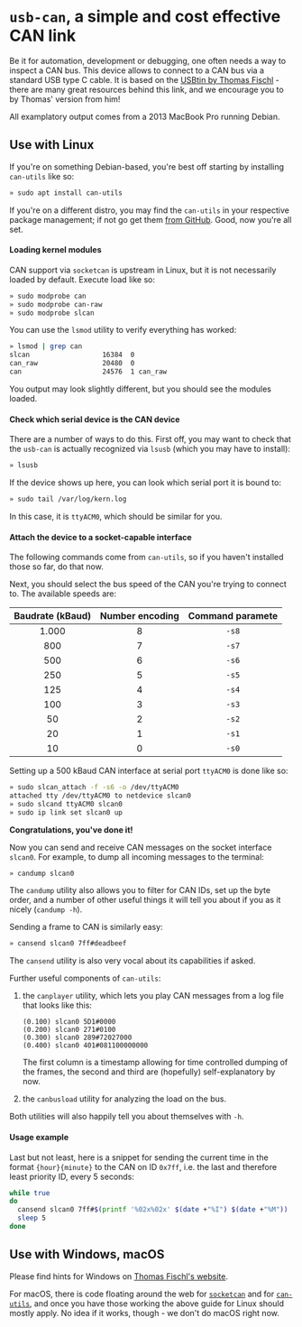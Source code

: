 # `usb-can`, a simple and cost effective CAN link

Be it for automation, development or debugging, one often needs a way to
inspect a CAN bus. This device allows to connect to a CAN bus via a standard
USB type C cable. It is based on the [USBtin by Thomas
Fischl](https://www.fischl.de/usbtin/) - there are many great resources behind
this link, and we encourage you to by Thomas' version from him!

All examplatory output comes from a 2013 MacBook Pro running Debian.


## Use with Linux
If you're on something Debian-based, you're best off starting by installing
`can-utils` like so:

```bash
» sudo apt install can-utils
```

If you're on a different distro, you may find the `can-utils` in your
respective package management; if not go get them [from
GitHub](https://github.com/linux-can/can-utils). Good, now you're all set.

#### Loading kernel modules
CAN support via `socketcan` is upstream in Linux, but it is not necessarily
loaded by default. Execute load like so:

```bash
» sudo modprobe can
» sudo modprobe can-raw
» sudo modprobe slcan
```

You can use the `lsmod` utility to verify everything has worked:

```bash
» lsmod | grep can
slcan                  16384  0
can_raw                20480  0
can                    24576  1 can_raw
```

You output may look slightly different, but you should see the modules loaded.

#### Check which serial device is the CAN device
There are a number of ways to do this. First off, you may want to check that
the `usb-can` is actually recognized via `lsusb` (which you may have to
install):

```bash
» lsusb

```

If the device shows up here, you can look which serial port it is bound to:

```bash
» sudo tail /var/log/kern.log

```

In this case, it is `ttyACM0`, which should be similar for you.

#### Attach the device to a socket-capable interface
The following commands come from `can-utils`, so if you haven't installed those
so far, do that now.

Next, you should select the bus speed of the CAN you're trying to connect to.
The available speeds are:

| Baudrate (kBaud) | Number encoding | Command paramete |
| :---: | :---: | :---: |
| 1.000 | 8 | `-s8` |
| 800 | 7 | `-s7` |
| 500 | 6 | `-s6` |
| 250 | 5 | `-s5` |
| 125 | 4 | `-s4` |
| 100 | 3 | `-s3` |
| 50 | 2 | `-s2` |
| 20 | 1 | `-s1` |
| 10 | 0 | `-s0` |

Setting up a 500 kBaud CAN interface at serial port `ttyACM0` is done like so:

```bash
» sudo slcan_attach -f -s6 -o /dev/ttyACM0
attached tty /dev/ttyACM0 to netdevice slcan0
» sudo slcand ttyACM0 slcan0
» sudo ip link set slcan0 up
```

**Congratulations, you've done it!**

Now you can send and receive CAN messages on the socket interface `slcan0`. For
example, to dump all incoming messages to the terminal:

```bash
» candump slcan0
```

The `candump` utility also allows you to filter for CAN IDs, set up the byte
order, and a number of other useful things it will tell you about if you as it
nicely (`candump -h`).

Sending a frame to CAN is similarly easy:

```bash
» cansend slcan0 7ff#deadbeef
```

The `cansend` utility is also very vocal about its capabilities if asked.

Further useful components of `can-utils`:

1. the `canplayer` utility, which lets you play CAN messages from a log file
    that looks like this:

    ```
    (0.100) slcan0 5D1#0000
    (0.200) slcan0 271#0100
    (0.300) slcan0 289#72027000
    (0.400) slcan0 401#081100000000
    ```

    The first column is a timestamp allowing for time controlled dumping of the
    frames, the second and third are (hopefully) self-explanatory by now.
2. the `canbusload` utility for analyzing the load on the bus.

Both utilities will also happily tell you about themselves with `-h`.

#### Usage example
Last but not least, here is a snippet for sending the current time in the
format `{hour}{minute}` to the CAN on ID `0x7ff`, i.e. the last and therefore
least priority ID, every 5 seconds:

```bash
while true
do
  cansend slcan0 7ff#$(printf '%02x%02x' $(date +"%I") $(date +"%M"))
  sleep 5
done
```


## Use with Windows, macOS

Please find hints for Windows on [Thomas Fischl's
website](https://www.fischl.de/usbtin/).

For macOS, there is code floating around the web for
[`socketcan`](https://github.com/duraki/socketcanx/) and for
[`can-utils`](https://github.com/carloop/can-utils-osx), and once you have
those working the above guide for Linux should mostly apply. No idea if it
works, though - we don't do macOS right now.
